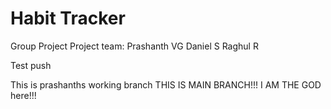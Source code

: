 # Habit Tracker
Group Project
Project team:
  Prashanth VG
  Daniel S
  Raghul R

Test push

This is prashanths working branch
THIS IS MAIN BRANCH!!! I AM THE GOD here!!!
